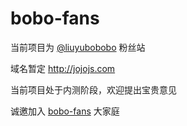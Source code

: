 # bobo-fans

当前项目为 [@liuyubobobo](https://github.com/liuyubobobo) 粉丝站

域名暂定 http://jojojs.com 

当前项目处于内测阶段，欢迎提出宝贵意见

诚邀加入 [bobo-fans](http://jojojs.com ) 大家庭